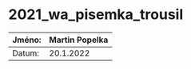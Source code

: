 # 2021_wa_pisemka_trousil
| Jméno: | Martin Popelka |
|--------|---------------|
| Datum: | 20.1.2022     |


